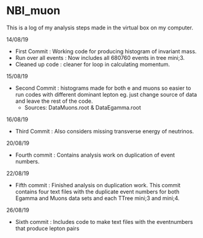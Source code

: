 # NBI_muon

This is a log of my analysis steps made in the virtual box on my computer.

14/08/19
- First Commit : Working code for producing histogram of invariant mass.
- Run over all events : Now includes all 680760 events in tree mini;3.
- Cleaned up code : cleaner for loop in calculating momentum.

15/08/19
- Second Commit : histograms made for both e and muons so easier to run codes with different dominant lepton eg. just change source of data and leave the rest of the code.
  - Sources: DataMuons.root & DataEgamma.root

16/08/19
- Third Commit : Also considers missing transverse energy of neutrinos.

20/08/19
- Fourth commit : Contains analysis work on duplication of event numbers.

22/08/19
- Fifth commit : Finished analysis on duplication work. This commit contains four text files with the duplicate event numbers for both Egamma and Muons data sets and each TTree mini;3 and mini;4.

26/08/19
- Sixth commit : Includes code to make text files with the eventnumbers that produce lepton pairs
